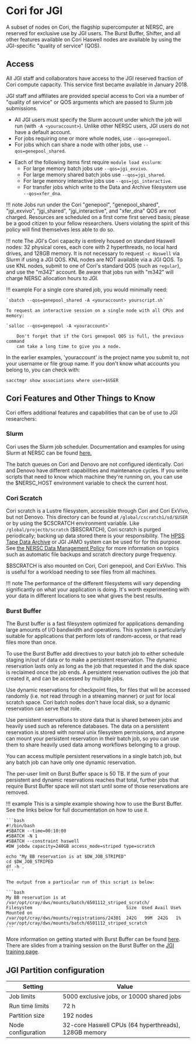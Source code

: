 # Cori for JGI

A subset of nodes on Cori, the flagship supercomputer at NERSC, are
reserved for exclusive use by JGI users. The Burst Buffer, Shifter,
and all other features available on Cori Haswell nodes are available
by using the JGI-specific "quality of service" (QOS).

## Access

All JGI staff and collaborators have access to the JGI reserved fraction
of Cori compute capacity. This service first became available in
January 2018. 

JGI staff and affiliates are provided special
access to Cori via a number of "quality of service" or QOS arguments
which are passed to Slurm job submissions.

* All JGI users must specify the Slurm account under which the job
  will run (with `-A <youraccount>`). Unlike other NERSC users, JGI
  users do not have a default account.
* For jobs requiring one or more whole nodes, use `--qos=genepool`.
* For jobs which can share a node with other jobs, use `--qos=genepool_shared`.
- Each of the following items first require `module load esslurm`:
	* For large memory batch jobs use `--qos=jgi_exvivo`.
	* For large memory shared batch jobs use `--qos=jgi_shared`.
	* For large memory interactive jobs use `--qos=jgi_interactive`.
	* For transfer jobs which write to the Data and Archive filesystem 
        use `--qos=xfer_dna`.

!!! note
	Jobs run under the Cori "genepool", "genepool_shared",
        "jgi_exvivo", "jgi_shared", "jgi_interactive", and "xfer_dna" QOS
	are not charged. Resources are scheduled on a first come
        first served basis; please be a good citizen to your fellow
        researchers. Users violating the spirit of this policy
        will find themselves less able to do so.

!!! note
	The JGI's Cori capacity is entirely housed on standard
	Haswell nodes: 32 physical cores, each core with 2 hyperthreads,
        no local hard drives, and 128GB	memory. It is not necessary to
        request `-c Haswell` via Slurm if using a JGI QOS. KNL nodes are
        NOT available via a JGI QOS. To use KNL nodes, submit to one
        of Cori's standard QOS (such as `regular`), and use the "m342"
        account. Be aware that jobs run with "m342" will charge
        NERSC allocation hours to JGI.

!!! example
	For a single core shared job, you would minimally need:

	`sbatch --qos=genepool_shared -A <youraccount> yourscript.sh`

	To request an interactive session on a single node with all CPUs and memory:

	`salloc --qos=genepool -A <youraccount>`

        Don't forget that if the Cori genepool QOS is full, the previous command
        can take a long time to give you a node.

In the earlier examples, 'youraccount' is the project name you
submit to, not your username or file group name.  If you don't know what
accounts you belong to, you can check with:

`sacctmgr show associations where user=$USER`

## Cori Features and Other Things to Know

Cori offers additional features and capabilities that can
be of use to JGI researchers:

### Slurm

Cori uses the Slurm job scheduler. Documentation and examples
for using Slurm at NERSC can be found [here.](../../jobs/index.md) 

The batch queues on Cori and Denovo are not configured
identically. Cori and Denovo have different capabilities and
maintenance cycles. If you write scripts that need to know which
machine they're running on, you can use the $NERSC_HOST environment
variable to check the current host.

### Cori Scratch
 
Cori scratch is a Lustre filesystem, accessible through Cori and
Cori ExVivo, but not Denovo. This directory can be found at
`/global/cscratch1/sd/$USER` or by using the \$CSCRATCH environment
variable. Like `/global/projectb/scratch` (\$BSCRATCH), Cori scratch is
purged periodically; backing up data stored there is your responsibility.
The [HPSS Tape Data Archive](../../filesystems/archive.md) or JGI JAMO 
system can be used for for this purpose. See
[the NERSC Data Management Policy](../../data/policy.md) for more
information on topics such as automatic file backups and 
scratch directory purge frequency. 

\$BSCRATCH is also mounted on Cori, Cori genepool, and Cori ExVivo.
This is useful for a workload needing to see files from all machines.

!!! note
	The performance of the different filesystems will vary
	depending significantly on what your application is doing. It's worth
	experimenting with your data in different locations to see what
	gives the best results.

### Burst Buffer

The Burst buffer is a fast filesystem optimized for applications
demanding large amounts of I/O bandwidth and operations. This system 
is particularly suitable for applications that perform lots of
random-access, or that read files more than once.

To use the Burst Buffer add directives to your batch
job to either schedule staging in/out of data or to make a
persistent reservation. The dynamic reservation lasts only as long
as the job that requested it and the disk space is reclaimed once
the job ends. A persistent reservation outlives the job that created it,
and can be accessed by multiple jobs.

Use dynamic reservations for checkpoint files, for files that will be
accessed randomly (i.e. not read through in a streaming manner) or
just for local scratch space. Cori batch nodes don't have local disk,
so a dynamic reservation can serve that role.

Use persistent reservations to store data that is shared between jobs
and heavily used such as reference databases. The data on a
persistent reservation is stored with normal unix filesystem
permissions, and anyone can mount your persistent reservation in their
batch job, so you can use them to share heavily used data among
workflows belonging to a group.

You can access multiple persistent reservations in a single batch job,
but any batch job can have only one dynamic reservation.

The per-user limit on Burst Buffer space is 50 TB. If the sum of your
persistent and dynamic reservations reaches that total, further jobs
that require Burst Buffer space will not start until some of those
reservations are removed.

!!! example
	This is a simple example showing how to use the Burst
	Buffer. See the links below for full documentation on how to use
	it.

	```bash
	#!/bin/bash
	#SBATCH --time=00:10:00
	#SBATCH -N 1
	#SBATCH --constraint haswell
	#DW jobdw capacity=240GB access_mode=striped type=scratch

	echo "My BB reservation is at $DW_JOB_STRIPED"
	cd $DW_JOB_STRIPED
	df -h .
	```

	The output from a particular run of this script is below:

	```bash
	My BB reservation is at /var/opt/cray/dws/mounts/batch/6501112_striped_scratch/
	Filesystem                                    Size  Used Avail Use% Mounted on
	/var/opt/cray/dws/mounts/registrations/24301  242G   99M  242G   1% /var/opt/cray/dws/mounts/batch/6501112_striped_scratch
	```

More information on getting started with Burst Buffer can be found
[here](../../filesystems/cori-burst-buffer.md). There
are slides from a training session on the Burst Buffer on the
[JGI training page](training.md).

## JGI Partition configuration

|Setting|Value|
|---|---|
|Job limits|5000 exclusive jobs, or 10000 shared jobs|
|Run time limits|72 h|
|Partition size|192 nodes|
|Node configuration|32-core Haswell CPUs (64 hyperthreads), 128GB memory|
